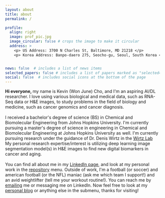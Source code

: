 ```yaml
---
layout: about
title: about
permalink: /

profile:
  align: right
  image: prof_pic.jpg
  image_circular: false # crops the image to make it circular
  address: >
    <p> US Address: 3700 N Charles St, Baltimore, MD 21218 </p>
    <p> Korea Address: Banpo-daero 275, Seocho-gu, Seoul, South Korea </p>


news: false  # includes a list of news items
selected_papers: false # includes a list of papers marked as "selected={true}"
social: false  # includes social icons at the bottom of the page
---
```

<b> Hi everyone, </b> my name is Kevin (Won June) Cho, and I'm an aspiring AI/DL researcher. I love using various biological and medical data, 
such as RNA-Seq data or H&E images, to study problems in the field of biology and medicine, such as cancer genomics and cancer diagnosis. 
<br>
<br>
I received a bachelor's degree of science (BS) in Chemical and Biomolecular Engineering from Johns Hopkins University. I'm currently pursuing a master's degree of science in engineering in Chemical and Biomolecular Engineering at Johns Hopkins University as well. I'm currently pursuing research under
the guidance of Dr. Denis Wirtz in the [Wirtz Lab](https://wirtzlab.johnshopkins.edu/) My personal research expertise/interest is utilizing deep learning image segmentation model(s) in H&E images to find new digital biomarkers in cancer and aging. 
<br>
<br>
You can find all about me in my [LinkedIn page](https://www.linkedin.com/in/won-june-kevin-cho-742522174/), and look at my personal work in the [repository](/repositories/) menu. 
Outside of work, I'm a football (or soccer) and american football (or the NFL) maniac (ask me which team I support!) and an avid weightlifter (tell me your workout routine!).
You can reach me by <a href="mailto:chokevin8@gmail.com">emailing</a> me or messaging me on LinkedIn. Now feel free to look at my [personal blog](/blog/) or anything else in the submenu, thanks for visiting!


<!-- Write your biography here. Tell the world about yourself. Link to your favorite [subreddit](http://reddit.com). You can put a picture in, too. The code is already in, just name your picture `prof_pic.jpg` and put it in the `img/` folder.
-->
<!-- Put your address / P.O. box / other info right below your picture. You can also disable any these elements by editing `profile` property of the YAML header of your `_pages/about.md`. Edit `_bibliography/papers.bib` and Jekyll will render your [publications page](/al-folio/publications/) automatically.

Link to your social media connections, too. This theme is set up to use [Font Awesome icons](http://fortawesome.github.io/Font-Awesome/) and [Academicons](https://jpswalsh.github.io/academicons/), like the ones below. Add your Facebook, Twitter, LinkedIn, Google Scholar, or just disable all of them.
-->